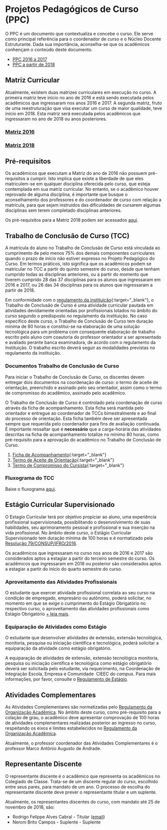 # Projetos Pedagógicos de Curso (PPC)
O PPC é um documento que contextualiza e concebe o curso. Ele serve como principal referência para o coordenador de curso e o Núcleo Docente Estruturante. Dada sua importância, aconselha-se que os acadêmicos conhençam o conteúdo deste documento.

 - [PPC 2016 a 2017](https://drive.google.com/file/d/1SO7jyiR0_I3PXQCwLWOhWoruCsze3EsL/view?usp=sharing)
 - [PPC a partir de 2018](https://drive.google.com/file/d/1Ut1_sUNPZpwAObERxqfLQ-oEqp0Ip5CP/view?usp=sharing)

## Matriz Curricular
Atualmente, existem duas matrizes curriculares em execução no curso. A primeira matriz teve início no ano de 2016 e está sendo executada pelos acadêmicos que ingressaram nos anos 2016 e 2017. A segunda matriz, fruto de uma reestruturação que visa executar um curso de maior qualidade, teve início em 2018. Esta matriz será executada pelos acadêmicos que ingressaram no ano de 2018 ou anos posteriores.
### [Matriz 2016](matriz2016.md)
### [Matriz 2018](matriz2018.md)

## Pré-requisitos
Os acadêmicos que executam a Matriz do ano de 2016 não possuem pré-requisitos a cumprir. Isto implica que existe a liberdade de que eles matriculem-se em qualquer disciplina oferecida pelo curso, que esteja contemplada em sua matriz curricular. No entanto, se o acadêmico houver reprovado de alguma disciplina, é importante que busque o aconselhamento dos professores e do coordenador de curso com relação a matrícula, para que sejam instruídos das dificuldades de cursarem algumas disciplinas sem terem completado disciplinas anteriores.

Os pré-requisitos para a Matriz 2018 podem ser acessados [aqui](prerequisitos2018.md).

## Trabalho de Conclusão de Curso (TCC)
A matrícula do aluno no Trabalho de Conclusão de Curso está vinculada ao cumprimento de pelo menos 75% dos demais componentes curriculares quando o prazo de início não estiver expresso no Projeto Pedagógico do Curso. Em termos práticos, isto significa que os acadêmicos podem se matricular no TCC a partir do quinto semestre do curso, desde que tenham cumprido todas as disciplinas anteriores, ou a partir do momento que tiverem cumprido 28 das 37 disciplinas para os alunos que ingressaram em 2016 e 2017, ou 26 das 34 disciplinas para os alunos que ingressaram a partir de 2018.

Em conformidade com o [regulamento da instituição](https://drive.google.com/file/d/1Y7W--bNQhib6z3BuQVvPQE4Oe_ZYrqBN/view?usp=sharing){:target="_blank"}, o Trabalho de Conclusão de Curso é uma atividade curricular pautada em atividades devidamente orientadas por profissionais lotados no âmbito do curso segundo o predisposto no regulamento da instituição. No caso específico deste curso, o Trabalho de Conclusão de Curso tem duração mínima de 80 horas e constitui-se na elaboração de uma solução tecnológica para um problema com consequente elaboração de trabalho escrito pelo aluno com coautoria do professor orientador a ser apresentado e avaliado perante banca examinadora, de acordo com o regulamento da Instituição. O trabalho escrito deverá seguir as modalidades previstas no regulamento da instituição.

### Documentos Trabalho de Conclusão de Curso
Para iniciar o Trabalho de Conclusão de Curso, os discentes devem entregar dois documentos na coordenação de curso: o termo de aceite de orientação, preenchido e assinado pelo seu orientador, assim como o termo de compromisso do acadêmico, assinado pelo acadêmico.

O Trabalho de Conclusão de Curso é controlado pela coordenação de curso através da ficha de acompanhamento. Esta ficha será mantida pelo orientador e entregue ao coordenador de TCCs bimestralmente e ao final do processo de orientação. Esta ficha também deve ser apresentada sempre que requerida pelo coordenador para fins de avaliação continuada. É importante ressaltar que é **necessário** que a carga-horária das atividades descritas na ficha de acompanhamento totalize no mínimo 80 horas, como pré-requisito para a aprovação do acadêmico no Trabalho de Conclusão de Curso.

1. [Ficha de Acompanhamento](https://drive.google.com/open?id=1xYMvGIEIPx2Od7VLBJAsY-XgtBEC8l6X){:target="_blank"}
2. [Termo de Aceite de Orientação](https://drive.google.com/file/d/16Vlzgi8sV7i6o7LftX6brEeKzP5aBwSZ/view?usp=sharing){:target="_blank"}
3. [Termo de Compromisso do Cursista](https://drive.google.com/file/d/1o1OWNuFEe-efVIzPBiPCG19jqYs3xJTi/view?usp=sharing){:target="_blank"}

### Fluxograma do TCC 
Baixe o fluxograma [aqui](https://drive.google.com/file/d/1E7w3rT8TeIjPoFM4UkKkv0f9flDYuFLt/view?usp=sharing).

## Estágio Curricular Supervisionado
O Estagio Curricular terá por objetivo propiciar ao aluno, uma experiência profissional supervisionada, possibilitando o desenvolvimento de suas habilidades, seu aprimoramento pessoal e profissional e sua inserção na vida profissional. No âmbito deste curso, o Estágio Curricular Supervisionado tem duração mínima de 100 horas e é normatizado pela [Resolução 79/CONSUP/IFRO/2016](https://drive.google.com/file/d/1is99LyOYpzHprO--sNzq8HeohDBxL2Hi/view?usp=sharing). 

Os acadêmicos que ingressaram no curso nos anos de 2016 e 2017 são considerados aptos a estagiar a partir do terceiro semestre do curso. Os acadêmicos que ingressaram em 2018 ou posterior são considerados aptos a estagiar a partir do início do quarto semestre do curso.

### Aproveitamento das Atividades Profissionais
O estudante que exercer atividade profissional correlata ao seu curso na condição de empregado, empresário ou autônomo, poderá solicitar, no momento em que se exige o cumprimento do Estágio Obrigatório no respectivo curso, o aproveitamento das atividades profissionais como Estágio Obrigatório [+ leia mais](https://drive.google.com/file/d/1is99LyOYpzHprO--sNzq8HeohDBxL2Hi/view?usp=sharing).

### Equiparação de Atividades como Estágio
O estudante que desenvolver atividades de extensão, extensão tecnológica, monitoria, pesquisa ou iniciação científica e tecnológica, poderá solicitar a equiparação da atividade como estágio obrigatório.

A equiparação de atividades de extensão, extensão tecnológica monitoria, pesquisa ou iniciação científica e tecnológica como estágio obrigatório deverá ser solicitada pelo estudante, via requerimento, na Coordenação de Integração Escola, Empresa e Comunidade ­ CIEEC do *campus*. Para mais informações, por favor, consulte o [Regulamento de Estágio](https://drive.google.com/file/d/1is99LyOYpzHprO--sNzq8HeohDBxL2Hi/view?usp=sharing).

## Atividades Complementares
As Atividades Complementares são normatizadas pelo [Regulamento da Organização Acadêmica](https://drive.google.com/file/d/1aS53bX3Jtn9dZ53lZ-kEr864NhK9PAyz/view?usp=sharing). No âmbito deste curso, como pré-requisito para a colação de grau, o acadêmico deve apresentar comprovação de 100 horas de atividades complementares realizadas posterior ao ingresso no curso, respeitando os eixos e limites estabelecidos no [Regulamento da Organização Acadêmica](https://drive.google.com/file/d/1aS53bX3Jtn9dZ53lZ-kEr864NhK9PAyz/view?usp=sharing). 

Atualmente, o professor coordenador das Atividades Complementares é o professor Marco Antônio Augusto de Andrade.


## Representante Discente
O representante discente é o acadêmico que representa os acadêmicos no Colegiado de Classe. Trata-se de um discente regular do curso, escolhido entre seus pares, para mandato de um ano. O processo de escolha do representante discente deve prever o representante titular e um suplente.

Atualmente, os representantes discentes do curso, com mandato até 25 de novembro de 2018, são:

 - Rodrigo Felippe Alves Cabral  - Titular ([email](mailto:rodrigofelippeac@gmail.com))
 - Neroni Brito Campos - Suplente - Suplente

<!-- You can use the [editor on GitHub](https://github.com/ADSVilhena/ADSVilhena.github.io/edit/master/index.md) to maintain and preview the content for your website in Markdown files.

Whenever you commit to this repository, GitHub Pages will run [Jekyll](https://jekyllrb.com/) to rebuild the pages in your site, from the content in your Markdown files.

### Markdown

Markdown is a lightweight and easy-to-use syntax for styling your writing. It includes conventions for

```markdown
Syntax highlighted code block

# Header 1
## Header 2
### Header 3

- Bulleted
- List

1. Numbered
2. List

**Bold** and _Italic_ and `Code` text

[Link](url) and ![Image](src)
```

For more details see [GitHub Flavored Markdown](https://guides.github.com/features/mastering-markdown/).

### Jekyll Themes

Your Pages site will use the layout and styles from the Jekyll theme you have selected in your [repository settings](https://github.com/ADSVilhena/ADSVilhena.github.io/settings). The name of this theme is saved in the Jekyll `_config.yml` configuration file.

### Support or Contact

Having trouble with Pages? Check out our [documentation](https://help.github.com/categories/github-pages-basics/) or [contact support](https://github.com/contact) and we’ll help you sort it out. -->
